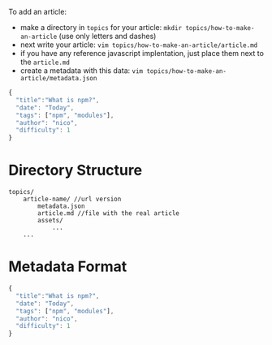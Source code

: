 
To add an article:

- make a directory in `topics` for your article: `mkdir topics/how-to-make-an-article` (use only letters and dashes)
- next write your article: `vim topics/how-to-make-an-article/article.md`
- if you have any reference javascript implentation, just place them next to the `article.md`
- create a metadata with this data: `vim topics/how-to-make-an-article/metadata.json`

```javascript
{
  "title":"What is npm?",
  "date": "Today",
  "tags": ["npm", "modules"],
  "author": "nico",
  "difficulty": 1
}
```


Directory Structure
===================

    topics/
        article-name/ //url version
            metadata.json
            article.md //file with the real article
            assets/
                ...
        ...

Metadata Format
===============

```javascript
{
  "title":"What is npm?",
  "date": "Today",
  "tags": ["npm", "modules"],
  "author": "nico",
  "difficulty": 1
}
```
